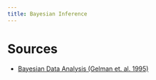 ```yaml
---
title: Bayesian Inference
---
```


# Sources

* [Bayesian Data Analysis (Gelman et. al. 1995)](http://www.stat.columbia.edu/~gelman/book/)